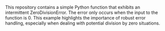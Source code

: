 This repository contains a simple Python function that exhibits an intermittent ZeroDivisionError. The error only occurs when the input to the function is 0.  This example highlights the importance of robust error handling, especially when dealing with potential division by zero situations.